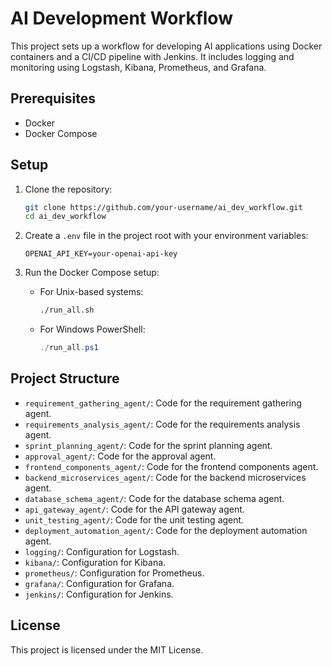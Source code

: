 # AI Development Workflow

This project sets up a workflow for developing AI applications using Docker containers and a CI/CD pipeline with Jenkins. It includes logging and monitoring using Logstash, Kibana, Prometheus, and Grafana.

## Prerequisites

- Docker
- Docker Compose

## Setup

1. Clone the repository:
    ```sh
    git clone https://github.com/your-username/ai_dev_workflow.git
    cd ai_dev_workflow
    ```

2. Create a `.env` file in the project root with your environment variables:
    ```plaintext
    OPENAI_API_KEY=your-openai-api-key
    ```

3. Run the Docker Compose setup:
    - For Unix-based systems:
        ```sh
        ./run_all.sh
        ```
    - For Windows PowerShell:
        ```powershell
        ./run_all.ps1
        ```

## Project Structure

- `requirement_gathering_agent/`: Code for the requirement gathering agent.
- `requirements_analysis_agent/`: Code for the requirements analysis agent.
- `sprint_planning_agent/`: Code for the sprint planning agent.
- `approval_agent/`: Code for the approval agent.
- `frontend_components_agent/`: Code for the frontend components agent.
- `backend_microservices_agent/`: Code for the backend microservices agent.
- `database_schema_agent/`: Code for the database schema agent.
- `api_gateway_agent/`: Code for the API gateway agent.
- `unit_testing_agent/`: Code for the unit testing agent.
- `deployment_automation_agent/`: Code for the deployment automation agent.
- `logging/`: Configuration for Logstash.
- `kibana/`: Configuration for Kibana.
- `prometheus/`: Configuration for Prometheus.
- `grafana/`: Configuration for Grafana.
- `jenkins/`: Configuration for Jenkins.

## License

This project is licensed under the MIT License.
